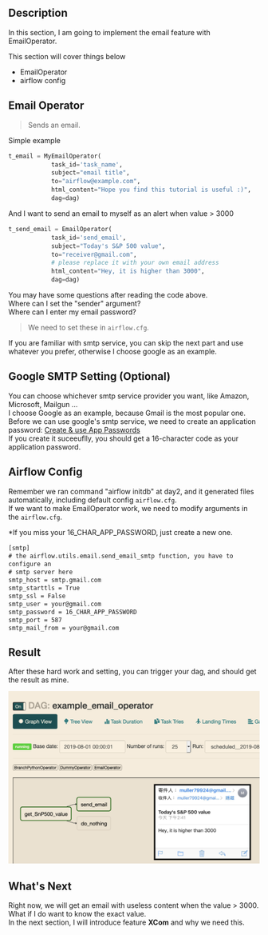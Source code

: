 Description
------------
In this section, I am going to implement the email feature with EmailOperator.

This section will cover things below
- EmailOperator
- airflow config


Email Operator
------------
>   Sends an email.

Simple example

```python
t_email = MyEmailOperator(
            task_id='task_name',
            subject="email title",
            to="airflow@example.com",
            html_content="Hope you find this tutorial is useful :)",
            dag=dag)
```

And I want to send an email to myself as an alert when value > 3000

```python
t_send_email = EmailOperator(
            task_id='send_email',
            subject="Today's S&P 500 value",
            to="receiver@gmail.com",
            # please replace it with your own email address
            html_content="Hey, it is higher than 3000",
            dag=dag)
```

You may have some questions after reading the code above.
<br>
Where can I set the "sender" argument?
<br>
Where can I enter my email password?

> We need to set these in `airflow.cfg`.

If you are familiar with smtp service, you can skip the next part and use whatever you prefer, otherwise I choose google as an example.

Google SMTP Setting (Optional)
------------
You can choose whichever smtp service provider you want, like Amazon, Microsoft, Mailgun ...
<br>
I choose Google as an example, because Gmail is the most popular one.
<br>
Before we can use google's smtp service, we need to create an application password:
[Create & use App Passwords](https://support.google.com/accounts/answer/185833)
<br>
If you create it suceeuflly, you should get a 16-character code as your application password.

Airflow Config
------------
Remember we ran command "airflow initdb" at day2, and it generated files automatically, including default config `airflow.cfg`.
<br>
If we want to make EmailOperator work, we need to modify arguments in the `airflow.cfg`.

*If you miss your 16_CHAR_APP_PASSWORD, just create a new one.

    [smtp]
    # the airflow.utils.email.send_email_smtp function, you have to configure an
    # smtp server here
    smtp_host = smtp.gmail.com
    smtp_starttls = True
    smtp_ssl = False
    smtp_user = your@gmail.com
    smtp_password = 16_CHAR_APP_PASSWORD
    smtp_port = 587
    smtp_mail_from = your@gmail.com


Result
------------
After these hard work and setting, you can trigger your dag, and should get the result as mine.

![img](imgs/email.png)


What's Next
------------
Right now, we will get an email with useless content when the value > 3000.
<br>
What if I do want to know the exact value.
<br>
In the next section, I will introduce feature **XCom** and why we need this.
